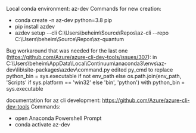 Local conda environment: az-dev
Commands for new creation: 
- conda create -n az-dev python=3.8 pip
- pip install azdev
- azdev setup --cli  C:\Users\beheim\Source\Repos\az-cli --repo C:\Users\beheim\Source\Repos\az-quantum

Bug workaround that was needed for the last one (https://github.com/Azure/azure-cli-dev-tools/issues/307):
in C:\Users\beheim\AppData\Local\Continuum\anaconda3\envs\az-dev\lib\site-packages\azdev\command.py
edited py_cmd to replace
    python_bin = sys.executable if not env_path else os.path.join(env_path, 'Scripts' if sys.platform == 'win32' else 'bin', 'python')
with
    python_bin = sys.executable


documentation for az cli development: https://github.com/Azure/azure-cli-dev-tools
Commands:
- open Anaconda Powershell Prompt
- conda activate az-dev
